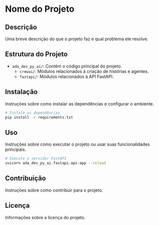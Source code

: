 # Nome do Projeto

## Descrição
Uma breve descrição do que o projeto faz e qual problema ele resolve.

## Estrutura do Projeto
- `ada_dev_py_ai/`: Contém o código principal do projeto.
  - `crewai/`: Módulos relacionados à criação de histórias e agentes.
  - `fastapi/`: Módulos relacionados à API FastAPI.

## Instalação
Instruções sobre como instalar as dependências e configurar o ambiente.

```bash
# Instale as dependências
pip install -r requirements.txt
```

## Uso
Instruções sobre como executar o projeto ou usar suas funcionalidades principais.

```bash
# Execute o servidor FastAPI
uvicorn ada_dev_py_ai.fastapi.api:app --reload
```

## Contribuição
Instruções sobre como contribuir para o projeto.

## Licença
Informações sobre a licença do projeto.
